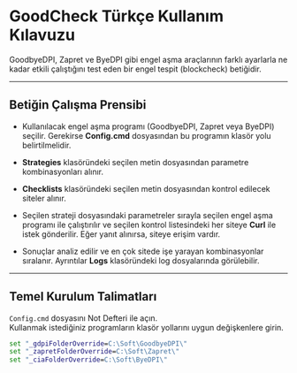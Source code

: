 # GoodCheck Türkçe Kullanım Kılavuzu

GoodbyeDPI, Zapret ve ByeDPI gibi engel aşma araçlarının farklı ayarlarla ne kadar etkili çalıştığını test eden bir engel tespit (blockcheck) betiğidir.

---

## Betiğin Çalışma Prensibi

- Kullanılacak engel aşma programı (GoodbyeDPI, Zapret veya ByeDPI) seçilir. Gerekirse **Config.cmd** dosyasından bu programın klasör yolu belirtilmelidir.

- **Strategies** klasöründeki seçilen metin dosyasından parametre kombinasyonları alınır.

- **Checklists** klasöründeki seçilen metin dosyasından kontrol edilecek siteler alınır.

- Seçilen strateji dosyasındaki parametreler sırayla seçilen engel aşma programı ile çalıştırılır ve seçilen kontrol listesindeki her siteye **Curl** ile istek gönderilir. Eğer yanıt alınırsa, siteye erişim vardır.

- Sonuçlar analiz edilir ve en çok sitede işe yarayan kombinasyonlar sıralanır. Ayrıntılar **Logs** klasöründeki log dosyalarında görülebilir.

---

## Temel Kurulum Talimatları

`Config.cmd` dosyasını Not Defteri ile açın.  
Kullanmak istediğiniz programların klasör yollarını uygun değişkenlere girin.
   ```cmd
   set "_gdpiFolderOverride=C:\Soft\GoodbyeDPI\"
   set "_zapretFolderOverride=C:\Soft\Zapret\"
   set "_ciaFolderOverride=C:\Soft\ByeDPI\"
